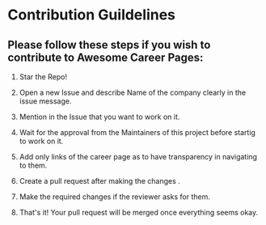 # Contribution Guildelines

## Please follow these steps if you wish to contribute to Awesome Career Pages:

1. Star the Repo!

2. Open a new Issue and describe Name of the company clearly in the issue message.

3. Mention in the Issue that you want to work on it.

4. Wait for the approval from the Maintainers of this project before startig to work on it.

5. Add only links of the career page as to have transparency in navigating to them. 

6. Create a pull request after making the changes .

7. Make the required changes if the reviewer asks for them. 

8. That's it! Your pull request will be merged once everything seems okay.